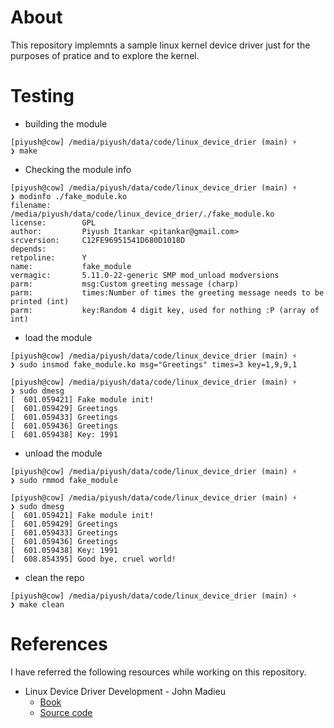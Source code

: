 # About

This repository implemnts a sample linux kernel device driver just for the purposes of pratice and to explore the kernel.

# Testing
- building the module
```
[piyush@cow] /media/piyush/data/code/linux_device_drier (main) ⚡ 
❯ make
```
- Checking the module info
```shell
[piyush@cow] /media/piyush/data/code/linux_device_drier (main) ⚡ 
❯ modinfo ./fake_module.ko
filename:       /media/piyush/data/code/linux_device_drier/./fake_module.ko
license:        GPL
author:         Piyush Itankar <pitankar@gmail.com>
srcversion:     C12FE96951541D680D1018D
depends:        
retpoline:      Y
name:           fake_module
vermagic:       5.11.0-22-generic SMP mod_unload modversions 
parm:           msg:Custom greeting message (charp)
parm:           times:Number of times the greeting message needs to be printed (int)
parm:           key:Random 4 digit key, used for nothing :P (array of int)
```
- load the module
```shell
[piyush@cow] /media/piyush/data/code/linux_device_drier (main) ⚡ 
❯ sudo insmod fake_module.ko msg="Greetings" times=3 key=1,9,9,1                 

[piyush@cow] /media/piyush/data/code/linux_device_drier (main) ⚡ 
❯ sudo dmesg                                                    
[  601.059421] Fake module init!
[  601.059429] Greetings
[  601.059433] Greetings
[  601.059436] Greetings
[  601.059438] Key: 1991
```
- unload the module
```
[piyush@cow] /media/piyush/data/code/linux_device_drier (main) ⚡ 
❯ sudo rmmod fake_module                                        

[piyush@cow] /media/piyush/data/code/linux_device_drier (main) ⚡ 
❯ sudo dmesg            
[  601.059421] Fake module init!
[  601.059429] Greetings
[  601.059433] Greetings
[  601.059436] Greetings
[  601.059438] Key: 1991
[  608.854395] Good bye, cruel world!

```
- clean the repo
```
[piyush@cow] /media/piyush/data/code/linux_device_drier (main) ⚡ 
❯ make clean
```
# References

I have referred the following resources while working on this repository.
- Linux Device Driver Development - John Madieu
    - [Book](https://www.packtpub.com/product/linux-device-drivers-development/9781785280009)
    - [Source code](https://github.com/PacktPublishing/Linux-Device-Drivers-Development)